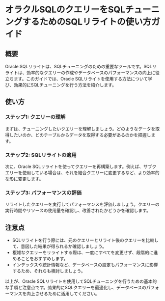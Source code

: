 # オラクルSQLのクエリーをSQLチューニングするためのSQLリライトの使い方ガイド

## 概要

Oracle SQLリライトは、SQLチューニングのための重要なツールです。SQLリライトは、効率的なクエリーの作成やデータベースのパフォーマンスの向上に役立ちます。このガイドでは、Oracle SQLリライトを使用する方法について学び、効果的にSQLチューニングを行う方法を紹介します。

## 使い方

### ステップ1: クエリーの理解
まずは、チューニングしたいクエリーを理解しましょう。どのようなデータを取得したいのか、どのテーブルからデータを取得する必要があるのかを把握します。

### ステップ2: SQLリライトの適用
次に、Oracle SQLリライトを使ってクエリーを再構築します。例えば、サブクエリーを使用している場合は、それを結合クエリーに変更するなど、より効率的な形に変更します。

### ステップ3: パフォーマンスの評価
リライトしたクエリーを実行してパフォーマンスを評価しましょう。クエリーの実行時間やリソースの使用量を確認し、改善されたかどうかを確認します。

## 注意点

- SQLリライトを行う際には、元のクエリーとリライト後のクエリーを比較して、意図した結果が得られるか確認しましょう。
- 複雑なクエリーをリライトする際は、一度にすべてを変更せず、段階的に進めることをおすすめします。
- インデックスや統計情報など、データベースの設定もパフォーマンスに影響するため、それらも検討しましょう。

以上が、Oracle SQLリライトを使用してSQLチューニングを行うための基本的な手順と注意点です。効果的にSQLクエリーを最適化し、データベースのパフォーマンスを向上させるために活用してください。